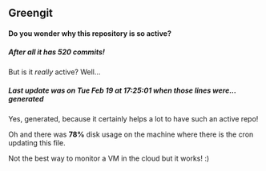 ## Greengit

#### Do you wonder why this repository is so active?

##### After all it has 520 commits!

But is it *really* active? Well...

##### Last update was on Tue Feb 19 at 17:25:01 when those lines were... generated

Yes, generated, because it certainly helps a lot to have such an active repo!

Oh and there was **78%** disk usage on the machine
where there is the cron updating this file.

Not the best way to monitor a VM in the cloud but it works! :)

